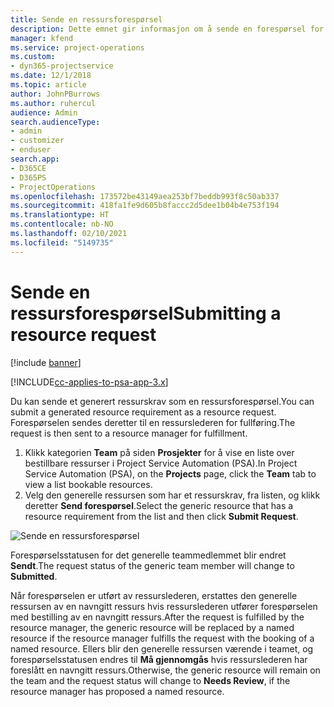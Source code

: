 ```yaml
---
title: Sende en ressursforespørsel
description: Dette emnet gir informasjon om å sende en forespørsel for en prosjektressurs.
manager: kfend
ms.service: project-operations
ms.custom:
- dyn365-projectservice
ms.date: 12/1/2018
ms.topic: article
author: JohnPBurrows
ms.author: ruhercul
audience: Admin
search.audienceType:
- admin
- customizer
- enduser
search.app:
- D365CE
- D365PS
- ProjectOperations
ms.openlocfilehash: 173572be43149aea253bf7beddb993f8c50ab337
ms.sourcegitcommit: 418fa1fe9d605b8faccc2d5dee1b04b4e753f194
ms.translationtype: HT
ms.contentlocale: nb-NO
ms.lasthandoff: 02/10/2021
ms.locfileid: "5149735"
---
```

# <a name="submitting-a-resource-request"></a><span data-ttu-id="f7b16-103">Sende en ressursforespørsel</span><span class="sxs-lookup"><span data-stu-id="f7b16-103">Submitting a resource request</span></span>

[!include [banner](../includes/psa-now-project-operations.md)]

[!INCLUDE[cc-applies-to-psa-app-3.x](../includes/cc-applies-to-psa-app-3x.md)]

<span data-ttu-id="f7b16-104">Du kan sende et generert ressurskrav som en ressursforespørsel.</span><span class="sxs-lookup"><span data-stu-id="f7b16-104">You can submit a generated resource requirement as a resource request.</span></span> <span data-ttu-id="f7b16-105">Forespørselen sendes deretter til en ressurslederen for fullføring.</span><span class="sxs-lookup"><span data-stu-id="f7b16-105">The request is then sent to a resource manager for fulfillment.</span></span>

1. <span data-ttu-id="f7b16-106">Klikk kategorien **Team** på siden **Prosjekter** for å vise en liste over bestillbare ressurser i Project Service Automation (PSA).</span><span class="sxs-lookup"><span data-stu-id="f7b16-106">In Project Service Automation (PSA), on the **Projects** page, click the **Team** tab to view a list bookable resources.</span></span> 
2. <span data-ttu-id="f7b16-107">Velg den generelle ressursen som har et ressurskrav, fra listen, og klikk deretter **Send forespørsel**.</span><span class="sxs-lookup"><span data-stu-id="f7b16-107">Select the generic resource that has a resource requirement from the list and then click **Submit Request**.</span></span>

![Sende en ressursforespørsel](media/RM-how-to-18.png)

<span data-ttu-id="f7b16-109">Forespørselsstatusen for det generelle teammedlemmet blir endret **Sendt**.</span><span class="sxs-lookup"><span data-stu-id="f7b16-109">The request status of the generic team member will change to **Submitted**.</span></span>

<span data-ttu-id="f7b16-110">Når forespørselen er utført av ressurslederen, erstattes den generelle ressursen av en navngitt ressurs hvis ressurslederen utfører forespørselen med bestilling av en navngitt ressurs.</span><span class="sxs-lookup"><span data-stu-id="f7b16-110">After the request is fulfilled by the resource manager, the generic resource will be replaced by a named resource if the resource manager fulfills the request with the booking of a named resource.</span></span> <span data-ttu-id="f7b16-111">Ellers blir den generelle ressursen værende i teamet, og forespørselsstatusen endres til **Må gjennomgås** hvis ressurslederen har foreslått en navngitt ressurs.</span><span class="sxs-lookup"><span data-stu-id="f7b16-111">Otherwise, the generic resource will remain on the team and the request status will change to **Needs Review**, if the resource manager has proposed a named resource.</span></span>
